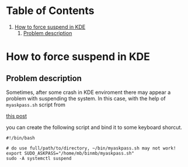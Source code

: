 
# Table of Contents

1.  [How to force suspend in KDE](#org15e17b0)
    1.  [Problem description](#org03f0d0a)



<a id="org15e17b0"></a>

# How to force suspend in KDE


<a id="org03f0d0a"></a>

## Problem description

Sometimes, after some crash in KDE enviroment there may appear
a problem with suspending the system.
In this case, with the help of `myaskpass.sh` script from

[this post](https://cissic.github.io/posts/sudo-password-input-in-kde-for-the-script-run-in-bash/)

you can create the following script and bind it to some keyboard shorcut.

    #!/bin/bash
    
    # do use full/path/to/directory, ~/bin/myaskpass.sh may not work!
    export SUDO_ASKPASS="/home/mb/binmb/myaskpass.sh"
    sudo -A systemctl suspend

